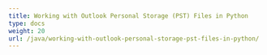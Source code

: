 ```yaml
---
title: Working with Outlook Personal Storage (PST) Files in Python
type: docs
weight: 20
url: /java/working-with-outlook-personal-storage-pst-files-in-python/
---
```

